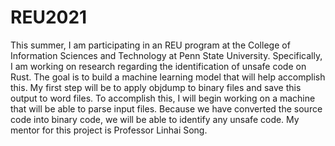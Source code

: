 # REU2021
This summer, I am participating in an REU program at the College of Information Sciences and Technology at Penn State University. Specifically, I am working on research regarding the identification of unsafe code on Rust. The goal is to build a machine learning model that will help accomplish this. My first step will be to apply objdump to binary files and save this output to word files. To accomplish this, I will begin working on a machine that will be able to parse input files. Because we have converted the source code into binary code, we will be able to identify any unsafe code. My mentor for this project is Professor Linhai Song.
